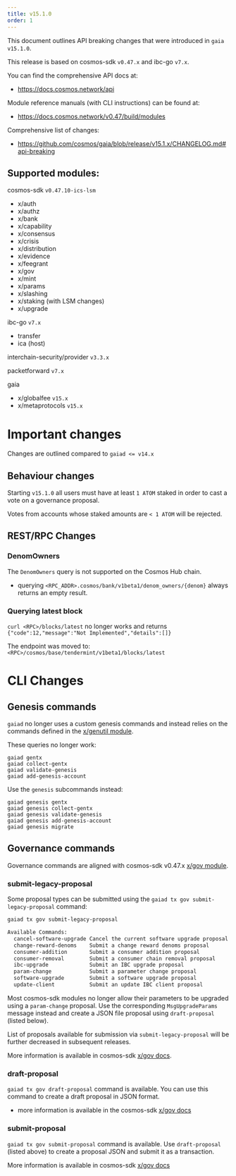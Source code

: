 ```yaml
---
title: v15.1.0
order: 1
---
```


This document outlines API breaking changes that were introduced in `gaia v15.1.0`.

This release is based on cosmos-sdk `v0.47.x` and ibc-go `v7.x`.

You can find the comprehensive API docs at:
* https://docs.cosmos.network/api

Module reference manuals (with CLI instructions) can be found at:
* https://docs.cosmos.network/v0.47/build/modules

Comprehensive list of changes:
* https://github.com/cosmos/gaia/blob/release/v15.1.x/CHANGELOG.md#api-breaking

## Supported modules:
cosmos-sdk `v0.47.10-ics-lsm`
* x/auth
* x/authz
* x/bank
* x/capability
* x/consensus
* x/crisis
* x/distribution
* x/evidence
* x/feegrant
* x/gov
* x/mint
* x/params
* x/slashing
* x/staking (with LSM changes)
* x/upgrade

ibc-go `v7.x`
* transfer
* ica (host)

interchain-security/provider `v3.3.x`

packetforward `v7.x`

gaia
* x/globalfee `v15.x`
* x/metaprotocols `v15.x`


# Important changes
Changes are outlined compared to `gaiad <= v14.x`

## Behaviour changes

Starting `v15.1.0` all users must have at least `1 ATOM` staked in order to cast a vote on a governance proposal.

Votes from accounts whose staked amounts are `< 1 ATOM` will be rejected.

##  REST/RPC Changes

### DenomOwners

The `DenomOwners` query is not supported on the Cosmos Hub chain.
* querying `<RPC_ADDR>.cosmos/bank/v1beta1/denom_owners/{denom}` always returns an empty result.


### Querying latest block

`curl <RPC>/blocks/latest` no longer works and returns `{"code":12,"message":"Not Implemented","details":[]}`

The endpoint was moved to: `<RPC>/cosmos/base/tendermint/v1beta1/blocks/latest`


# CLI Changes

## Genesis commands

`gaiad` no longer uses a custom genesis commands and instead relies on the commands defined in the [x/genutil module](https://docs.cosmos.network/v0.47/build/modules/genutil).

These queries no longer work:
```shell
gaiad gentx
gaiad collect-gentx
gaiad validate-genesis
gaiad add-genesis-account
```

Use the `genesis` subcommands instead:
```shell
gaiad genesis gentx
gaiad genesis collect-gentx
gaiad genesis validate-genesis
gaiad genesis add-genesis-account
gaiad genesis migrate
```

## Governance commands

Governance commands are aligned with cosmos-sdk v0.47.x [x/gov module](https://docs.cosmos.network/v0.47/build/modules/gov).

### submit-legacy-proposal

Some proposal types can be submitted using the `gaiad tx gov submit-legacy-proposal` command:
```sh
gaiad tx gov submit-legacy-proposal

Available Commands:
  cancel-software-upgrade Cancel the current software upgrade proposal
  change-reward-denoms    Submit a change reward denoms proposal
  consumer-addition       Submit a consumer addition proposal
  consumer-removal        Submit a consumer chain removal proposal
  ibc-upgrade             Submit an IBC upgrade proposal
  param-change            Submit a parameter change proposal
  software-upgrade        Submit a software upgrade proposal
  update-client           Submit an update IBC client proposal
```

Most cosmos-sdk modules no longer allow their parameters to be upgraded using a `param-change` proposal. Use the corresponding `MsgUpgradeParams` message instead and create a JSON file proposal using `draft-proposal` (listed below).

List of proposals available for submission via `submit-legacy-proposal` will be further decreased in subsequent releases.

More information is available in cosmos-sdk [x/gov docs](https://docs.cosmos.network/v0.47/build/modules/gov#submit-legacy-proposal).

### draft-proposal

`gaiad tx gov draft-proposal` command is available. You can use this command to create a draft proposal in JSON format.
* more information is available in the cosmos-sdk [x/gov docs](https://docs.cosmos.network/v0.47/build/modules/gov#draft-proposal)

### submit-proposal 

`gaiad tx gov submit-proposal` command is available. Use `draft-proposal` (listed above) to create a proposal JSON and submit it as a transaction.

More information is available in cosmos-sdk [x/gov docs](https://docs.cosmos.network/v0.47/build/modules/gov#submit-proposal)

